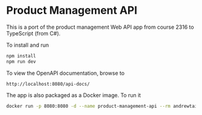 # Product Management API

This is a port of the product management Web API app from course 2316 to TypeScript (from C#).

To install and run

```bash
npm install
npm run dev
```

To view the OpenAPI documentation, browse to

```
http://localhost:8080/api-docs/
```

The app is also packaged as a Docker image. To run it

```bash
docker run -p 8080:8080 -d --name product-management-api --rm andrewtait/product-management-api
```
